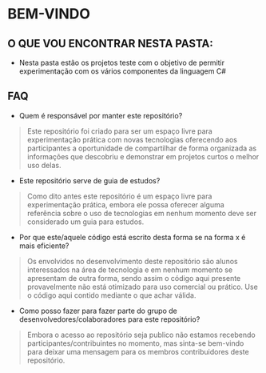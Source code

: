 # BEM-VINDO

## O QUE VOU ENCONTRAR NESTA PASTA:

- Nesta pasta estão os projetos teste com o objetivo de permitir experimentação com os vários componentes da linguagem C#

## FAQ

- Quem é responsável por manter este repositório?

> Este repositório foi criado para ser um espaço livre para experimentação prática com novas tecnologias oferecendo aos participantes a oportunidade de compartilhar de forma organizada as informações que descobriu e demonstrar em projetos curtos o melhor uso delas.

- Este repositório serve de guia de estudos?

> Como dito antes este repositório é um espaço livre para experimentação prática, embora ele possa oferecer alguma referência sobre o uso de tecnologias em nenhum momento deve ser considerado um guia para estudos.

- Por que este/aquele código está escrito desta forma se na forma x é mais eficiente?

> Os envolvidos no desenvolvimento deste repositório são alunos interessados na área de tecnologia e em nenhum momento se apresentam de outra forma, sendo assim o código aqui presente provavelmente não está otimizado para uso comercial ou prático. Use o código aqui contido mediante o que achar válida.

- Como posso fazer para fazer parte do grupo de desenvolvedores/colaboradores para este repositório?

> Embora o acesso ao repositório seja publico não estamos recebendo participantes/contribuintes no momento, mas sinta-se bem-vindo para deixar uma mensagem para os membros contribuidores deste repositório.